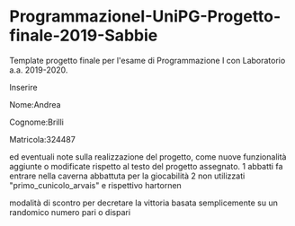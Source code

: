 # ProgrammazioneI-UniPG-Progetto-finale-2019-Sabbie
Template progetto finale per l'esame di Programmazione I con Laboratorio a.a. 2019-2020.

Inserire

Nome:Andrea

Cognome:Brilli

Matricola:324487


ed eventuali note sulla realizzazione del progetto, come nuove funzionalità aggiunte o modificate rispetto al testo del progetto assegnato.
1 abbatti fa entrare nella caverna abbattuta per la giocabilità
2 non utilizzati "primo_cunicolo_arvais" e rispettivo hartornen

modalità di scontro per decretare la vittoria basata semplicemente su un randomico numero pari o dispari
